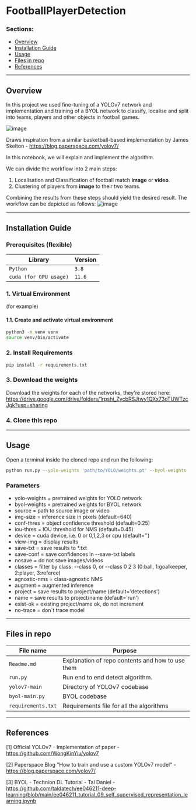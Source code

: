 # FootballPlayerDetection

### Sections:
* [Overview](#overview)
* [Installation Guide](#installation-guide)
* [Usage](#usage)
* [Files in repo](#files-in-repo)
* [References](#references)
------------------------
## Overview
In this project we used fine-tuning of a YOLOv7 network and implementation and training of a BYOL network to classify, localise and split into teams, players and other objects in football games.

![image](https://user-images.githubusercontent.com/82023333/214358132-5ebc7b7d-0fbf-4df0-8e43-23e68fc774b9.png)

Draws inspiration from a similar basketball-based implementation by James Skelton - https://blog.paperspace.com/yolov7/

In this notebook, we will explain and implement the algorithm.


We can divide the workflow into 2 main steps:
1. Localisation and Classification of football match **image** or **video**.
2. Clustering of players from **image** to their two teams.

Combining the results from these steps should yield the desired result. The workflow can be depicted as follows:
![image](https://user-images.githubusercontent.com/82023333/214572202-50d54131-742e-4efa-b7d7-7fb001589364.png)

------------------------
## Installation Guide
### Prerequisites (flexible)
| Library                | Version |
|------------------------|---------|
| `Python`               | `3.8`   |
| `cuda (for GPU usage)` | `11.6` |

### 1. Virtual Environment
(for example)
#### 1.1. Create and activate virtual environment
```bash
python3 -m venv venv
source venv/bin/activate
```
### 2. Install Requirements
```bash
pip install -r requirements.txt
```
### 3. Download the weights
Download the weights for each of the networks, they're stored here:
https://drive.google.com/drive/folders/1rpshi_ZycbRSJtwy1QXx73oTUWTzcJgk?usp=sharing

### 4. Clone this repo

------------------------
## Usage
Open a terminal inside the cloned repo and run the following:
```bash
python run.py --yolo-weights 'path/to/YOLO/weights.pt' --byol-weights 'path/to/BYOL/weights.pt' --source 'path/to/source/image_or_video'
```

### Parameters
* yolo-weights = pretrained weights for YOLO network
* byol-weights = pretrained weights for BYOL network
* source = path to source image or video
* img-size = inference size in pixels (default=640)
* conf-thres = object confidence threshold (default=0.25)
* iou-thres = IOU threshold for NMS (default=0.45)
* device = cuda device, i.e. 0 or 0,1,2,3 or cpu (default='')
* view-img = display results
* save-txt = save results to *.txt
* save-conf = save confidences in --save-txt labels
* nosave = do not save images/videos
* classes = filter by class: --class 0, or --class 0 2 3 (0:ball, 1:goalkeeper, 2:player, 3:referee)
* agnostic-nms = class-agnostic NMS
* augment = augmented inference
* project = save results to project/name (default='detections')
* name = save results to project/name (default='run')
* exist-ok = existing project/name ok, do not increment
* no-trace = don`t trace model

------------------------
## Files in repo

| File name                 | Purpose                                                                            |
|---------------------------|------------------------------------------------------------------------------------|
| `Readme.md`               | Explanation of repo contents and how to use them                                   |
| `run.py`                  | Run end to end detect algorithm.                                                   |
| `yolov7-main`             | Directory of YOLOv7 codebase                                                       |
| `byol-main.py`            | BYOL codebase                                                                      |
| `requirements.txt`        | Requirements file for all the algorithms                                           |


------------------------
## References
[1] Official YOLOv7 - Implementation of paper - https://github.com/WongKinYiu/yolov7

[2] Paperspace Blog "How to train and use a custom YOLOv7 model" - https://blog.paperspace.com/yolov7/

[3] BYOL - Technion DL Tutorial - Tal Daniel - https://github.com/taldatech/ee046211-deep-learning/blob/main/ee046211_tutorial_09_self_supervised_representation_learning.ipynb
